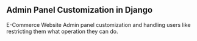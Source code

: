 ## Admin Panel Customization in Django

E-Commerce Website Admin panel customization and handling users like restricting them what operation they can do.
